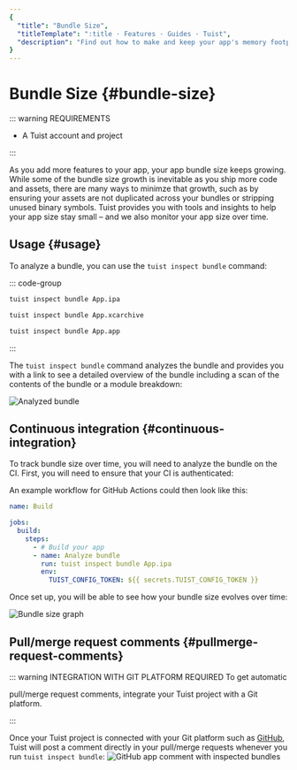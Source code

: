 ```yaml
---
{
  "title": "Bundle Size",
  "titleTemplate": ":title · Features · Guides · Tuist",
  "description": "Find out how to make and keep your app's memory footprint as small as possible."
}
---
```

# Bundle Size {#bundle-size}

::: warning REQUIREMENTS
<!-- -->
- A <LocalizedLink href="/guides/server/accounts-and-projects">Tuist account and project</LocalizedLink>
<!-- -->
:::

As you add more features to your app, your app bundle size keeps growing. While
some of the bundle size growth is inevitable as you ship more code and assets,
there are many ways to minimze that growth, such as by ensuring your assets are
not duplicated across your bundles or stripping unused binary symbols. Tuist
provides you with tools and insights to help your app size stay small – and we
also monitor your app size over time.

## Usage {#usage}

To analyze a bundle, you can use the `tuist inspect bundle` command:

::: code-group
```bash [Analyze an .ipa]
tuist inspect bundle App.ipa
```
```bash [Analyze an .xcarchive]
tuist inspect bundle App.xcarchive
```
```bash [Analyze an app bundle]
tuist inspect bundle App.app
```
<!-- -->
:::

The `tuist inspect bundle` command analyzes the bundle and provides you with a
link to see a detailed overview of the bundle including a scan of the contents
of the bundle or a module breakdown:

![Analyzed bundle](/images/guides/features/bundle-size/analyzed-bundle.png)

## Continuous integration {#continuous-integration}

To track bundle size over time, you will need to analyze the bundle on the CI.
First, you will need to ensure that your CI is
<LocalizedLink href="/guides/integrations/continuous-integration#authentication">authenticated</LocalizedLink>:

An example workflow for GitHub Actions could then look like this:

```yaml
name: Build

jobs:
  build:
    steps:
      - # Build your app
      - name: Analyze bundle
        run: tuist inspect bundle App.ipa
        env:
          TUIST_CONFIG_TOKEN: ${{ secrets.TUIST_CONFIG_TOKEN }}
```

Once set up, you will be able to see how your bundle size evolves over time:

![Bundle size graph](/images/guides/features/bundle-size/bundle-size-graph.png)

## Pull/merge request comments {#pullmerge-request-comments}

::: warning INTEGRATION WITH GIT PLATFORM REQUIRED To get automatic
<!-- -->
pull/merge request comments, integrate your
<LocalizedLink href="/guides/server/accounts-and-projects">Tuist
project</LocalizedLink> with a
<LocalizedLink href="/guides/server/authentication">Git
platform</LocalizedLink>.
<!-- -->
:::

Once your Tuist project is connected with your Git platform such as
[GitHub](https://github.com), Tuist will post a comment directly in your
pull/merge requests whenever you run `tuist inspect bundle`: ![GitHub app
comment with inspected
bundles](/images/guides/features/bundle-size/github-app-with-bundles.png)
